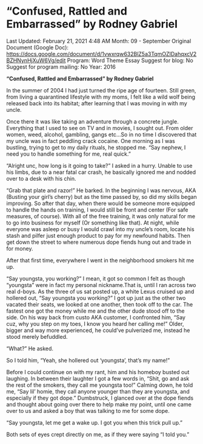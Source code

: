 # “Confused, Rattled and Embarrassed” by Rodney Gabriel

Last Updated: February 21, 2021 4:48 AM
Month: 09 - September
Original Document (Google Doc): https://docs.google.com/document/d/1vwxrqw632BlZ5a3TqmOZIDahqxcV2BZHNynHjXuW6Vg/edit
Program: Word Theme Essay
Suggest for blog: No
Suggest for program mailing: No
Year: 2016

**“Confused, Rattled and Embarrassed” by Rodney Gabriel**

In the summer of 2004 I had just turned the ripe age of fourteen. Still green, from living a quarantined lifestyle with my moms, I felt like a wild wolf being released back into its habitat; after learning that I was moving in with my uncle.

Once there it was like taking an adventure through a concrete jungle. Everything that I used to see on TV and in movies, I sought out. From older women, weed, alcohol, gambling, gangs etc...So in no time I discovered that my uncle was in fact peddling crack cocaine. One morning as I was bustling, trying to get to my daily rituals, he stopped me. “Say nephew, I need you to handle something for me, real quick.”

“Alright unc, how long is it going to take?” I asked in a hurry. Unable to use his limbs, due to a near fatal car crash, he basically ignored me and nodded over to a desk with his chin.

“Grab that plate and razor!” He barked. In the beginning I was nervous, AKA (Busting your girl’s cherry) but as the time passed by, so did my skills began improving. So after that day, when there would be someone more equipped to handle the hands on training, I would still be front and center (For safe measures, of course). With all of the free training, it was only natural for me to go into business for myself (Or something like that). At night, while everyone was asleep or busy I would crawl into my uncle’s room, locate his stash and pilfer just enough product to pay for my newfound habits. Then get down the street to where numerous dope fiends hung out and trade in for money.

After that first time, everywhere I went in the neighborhood smokers hit me up.

“Say youngsta, you working?” I mean, it got so common I felt as though “youngsta” were in fact my personal nickname.That is, until I ran across two real d-boys. As the three of us sat posted up, a white Lexus cruised up and hollered out, “Say youngsta you working?” I got up just as the other two vacated their seats, we looked at one another, then took off to the car. The fastest one got the money while me and the other dude stood off to the side. On his way back from custo AKA customer, I confronted him, “Say cuz, why you step on my toes, I know you heard her calling me!” Older, bigger and way more experienced, he could’ve pulverized me, instead he stood merely befuddled.

“What?” He asked.

So I told him, “Yeah, she hollered out ‘youngsta’, that’s my name!”

Before I could continue on with my rant, him and his homeboy busted out laughing. In between their laughter I got a few words in, “Shit, go and ask the rest of the smokers, they call me youngsta too!” Calming down, he told me, “Say lil’ homie, they call anyone younger than they are youngsta, and especially if they got dope.” Dumbstruck, I glanced over at the dope fiends and thought about going over there to help make my point, until one came over to us and asked a boy that was talking to me for some dope.

“Say youngsta, let me get a wake up. I got you when this trick pull up.”

Both sets of eyes crept directly on me, as if they were saying “I told you.”